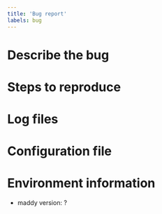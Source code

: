 ```yaml
---
title: 'Bug report'
labels: bug
---
```


# Describe the bug

[//]: # (What do you think is wrong?)

# Steps to reproduce

# Log files

[//]: # (Use a service like hastebin.com or attach a file if it is big)

# Configuration file

[//]: # (Located in /etc/maddy/maddy.conf by default, don't forget to remove DB passwords and other security-related stuff)

# Environment information

* maddy version: ?
